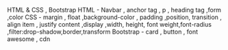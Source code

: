 HTML &  CSS , Bootstrap
HTML - Navbar , anchor tag , p , heading tag ,form ,color 
CSS - margin , float ,background-color , padding ,position, transition , align item , justify content ,display ,width, height, font weight,font-radius ,filter:drop-shadow,border,transform
Bootstrap - card , button , font awesome , cdn 
